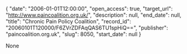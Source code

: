 {
  "date": "2006-01-01T12:00:00", 
  "open_access": true, 
  "target_url": "http://www.paincoalition.org.uk/", 
  "description": null, 
  "end_date": null, 
  "title": "Chronic Pain Policy Coalition", 
  "record_id": "20060101T120000/F6ZVrZDFAqQAS6TU1spHiQ==", 
  "publisher": "paincoalition.org.uk", 
  "slug": 8050, 
  "start_date": null
}

None